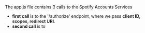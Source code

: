 The app.js file contains 3 calls to the Spotify Accounts Services

* <b>first call</b> is to the '/authorize' endpoint, where we pass <b>client ID, scopes, redirect URI</b>.
* <b>second call</b> is to 

